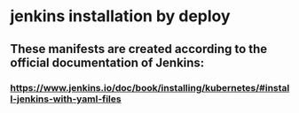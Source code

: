# jenkins installation by deploy
## These manifests are created according to the official documentation of Jenkins:
### https://www.jenkins.io/doc/book/installing/kubernetes/#install-jenkins-with-yaml-files
